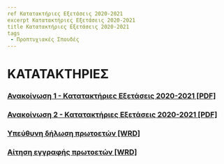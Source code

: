 ```yaml
---
ref Κατατακτήριες Εξετάσεις 2020-2021
excerpt Κατατακτήριες Εξετάσεις 2020-2021
title Κατατακτήριες Εξετάσεις 2020-2021
tags 
 - Προπτυχιακές Σπουδές
---
```



# ΚΑΤΑΤΑΚΤΗΡΙΕΣ

### [Ανακοίνωση 1 - Κατατακτήριες Εξετάσεις 2020-2021 [PDF]](httpsionio.grdownload.phpf=00001-00999IU-pf-00700-59510-gr.pdf)

### [Ανακοίνωση 2 - Κατατακτήριες Εξετάσεις 2020-2021 [PDF]](httpsionio.grdownload.phpf=00001-00999IU-pf-00700-17987-gr.pdf)

### [Υπεύθυνη δήλωση πρωτοετών [WRD]](httpsionio.grdownload.phpf=00001-00999IU-pf-00700-99217-gr.doc)

### [Αίτηση εγγραφής πρωτοετών [WRD]](httpsionio.grdownload.phpf=00001-00999IU-pf-00700-12799-gr.doc)
